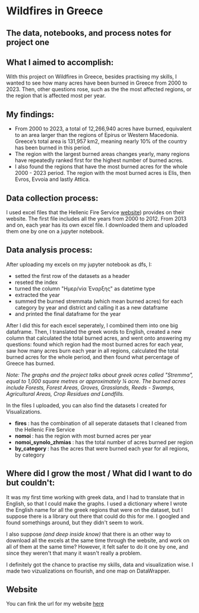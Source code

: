 # Wildfires in Greece 
## The data, notebooks, and process notes for project one
## What I aimed to accomplish:
With this project on Wildfires in Greece, besides practising my skills, I wanted to see how many acres have been burned in Greece from 2000 to 2023. Then, other questions rose, such as the the most affected regions, or the region that is affected most per year.
## My findings:
* From 2000 to 2023, a total of 12,266,940 acres have burned, equivalent to an area larger than the regions of Epirus or Western Macedonia. Greece’s total area is 131,957 km2, meaning nearly 10% of the country has been burned in this period.
* The region with the largest burned areas changes yearly, many regions have repeatedly ranked first for the highest number of burned acres.
* I also found the regions that have the most burned acres for the whole 2000 - 2023 period. The region with the most burned acres is Elis, then Evros, Evvoia and lastly Attica.
## Data collection process:
I used excel files that the Hellenic Fire Service [website](https://www.fireservice.gr/el/synola-dedomenon)) provides on their website. The first file includes all the years from 2000 to 2012. From 2013 and on, each year has its own excel file. I downloaded them and uploaded them one by one on a jupyter notebook.
## Data analysis process:
After uploading my excels on my jupyter notebook as dfs, I:
- setted the first row of the datasets as a header
- reseted the index
- turned the column "Ημερ/νία Έναρξης" as datetime type
- extracted the year
- summed the burned stremmata (which mean burned acres) for each category by year and district and calling it as a new dataframe
- and printed the final dataframe for the year

After I did this for each excel seperately, I combined them into one big dataframe. Then, I translated the greek words to English, created a new column that calculated the total burned acres, and went onto answering my questions: found which region had the most burned acres for each year, saw how many acres burn each year in all regions, calculated the total burned acres for the whole period, and then found what percentage of Greece has burned.

<i> Note: The graphs and the project talks about greek acres called "Stremma", equal to 1,000 square metres or approximately ¼ acre. The burned acres include Forests, Forest Areas, Groves, Grasslands, Reeds - Swamps, Agricultural Areas, Crop Residues and Landfills. </i>

In the files I uploaded, you can also find the datasets I created for Visualizations.
- <b> fires </b> : has the combination of all seperate datasets that I cleaned from the Hellenic Fire Service
- <b> nomoi </b>: has the region with most burned acres per year
- <b> nomoi_synolo_zhmias </b> : has the total number of acres burned per region
- <b> by_category </b> : has the acres that were burned each year for all regions, by category

## Where did I grow the most / What did I want to do but couldn't:
It was my first time working with greek data, and I had to translate that in English, so that I could make the graphs. I used a dictionary where I wrote the English name for all the greek regions that were on the dataset, but I suppose there is a library out there that could do this for me. I googled and found somethings around, but they didn't seem to work.

I also suppose <i> (and deep inside know) </i> that there is an other way to download all the excels at the same time through the website, and work on all of them at the same time? However, it felt safer to do it one by one, and since they weren't that many it wasn't really a problem.

I definitely got the chance to practise my skills, data and visualization wise. I made two vizualizations on flourish, and one map on DataWrapper.

## Website
You can fink the url for my website [here](https://ioannapetsiou.github.io/wildfires/)
